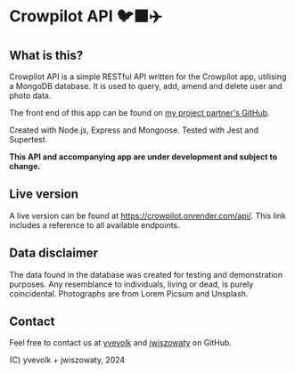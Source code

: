 # Crowpilot API 🐦‍⬛✈️

## What is this?
Crowpilot API is a simple RESTful API written for the Crowpilot app, utilising a MongoDB database. It is used to query, add, amend and delete user and photo data.

The front end of this app can be found on [my project partner's GitHub](https://github.com/jwiszowaty/crowpilot-frontend).

Created with Node.js, Express and Mongoose. Tested with Jest and Supertest.

**This API and accompanying app are under development and subject to change.**

## Live version
A live version can be found at https://crowpilot.onrender.com/api/.
This link includes a reference to all available endpoints.

## Data disclaimer
The data found in the database was created for testing and demonstration purposes. Any resemblance to individuals, living or dead, is purely coincidental.
Photographs are from Lorem Picsum and Unsplash.

## Contact
Feel free to contact us at [yvevolk](https://github.com/yvevolk) and [jwiszowaty](https://github.com/jwiszowaty) on GitHub.

(C) yvevolk + jwiszowaty, 2024
